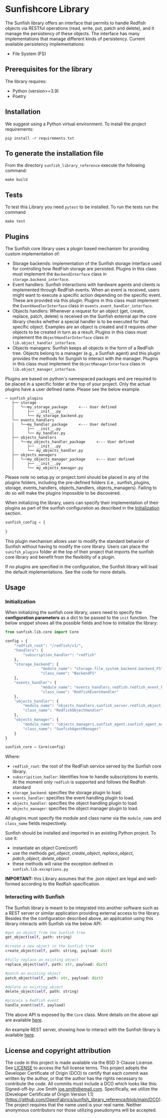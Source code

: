 # Sunfishcore Library
The Sunfish library offers an interface that permits to handle Redfish objects via RESTful operations (read, write, put, patch and delete), and it manage the persistency of these objects. The interface has many implementations that manage different kinds of persistency.
Current available persistency implementations:
- File System (FS)

## Prerequisites for the library
The library requires:
- Python (version>=3.9)
- Poetry

## Installation

We suggest using a Python virtual environment.
To install the project requirements:
```
pip install -r requirements.txt
```

## To generate the installation file
From the directory ```sunfish_library_reference``` execute the following command:
```
make build
```


## Tests
To test this Library you need ```pytest``` to be installed.
To run the tests run the command 
```
make test
```

## Plugins

The Sunfish core library uses a plugin based mechanism for providing custom implementation of:

- Storage backends: implementation of the Sunfish storage interface used for controlling how RedFish storage are persisted. Plugins in this class must implement the `BackendInterface` class in  `storage.backend_interface`.
- Event handlers: Sunfish interactions with hardware agents and clients is implemented through RedFish events. When an event is received, users might want to execute a specific action depending on the specific event. These are provided via this plugin. Plugins in this class must implement the `EventHandlerInterface` class in  `events.event_handler_interface`.
- Objects handlers: Whenever a request for an object (get, create, replace, patch, delete) is received on the Sunfish external api the core library checks whether a special handler is to be executed for that specific object. Examples are an object is created and it requires other objects to be created in turn as a result. Plugins in this class must implement the `ObjectHandlerInterface` class in  `lib.object_handler_interface`.
- Objects managers: Sunfish keeps all objects in the form of a RedFish tree. Objects belong to a manager (e.g., a Sunfish agent) and this plugin provides the methods for Sungish to interact with the manager. Plugins in this class must implement the `ObjectManagerInterface` class in  `lib.object_manager_interface`.

Plugins are based on python's namespaced packages and are required to be placed in a specific folder at the top of your project. Only the actual plugins have a user defined name. Please see the below example. 

```commandline
─ sunfish_plugins
   ├── storage
   │   └──my_storage_package     <--- User defined
   │      ├── __init__.py
   │      └── my_storage_backend.py
   └── events_handlers
   │   └──my_handler_package     <--- User defined
   │      ├── __init__.py
   │      └── my_handler.py
   ├── objects_handlers
   │   └──my_objects_handler_package     <--- User defined
   │      ├── __init__.py
   │      └── my_objects_handler.py
   ├── objects_managers
   │   └──my_objects_manager_package     <--- User defined
   │      ├── __init__.py
   │      └── my_objects_manager.py
```

Please note no setup.py or project.toml should be placed in any of the plugins folders, including the pre-defined folders (i.e., sunfish_plugins, storage, events_handlers, objects_handlers, objects_managers). Failing to do so will make the plugins impossible to be discovered. 


When initializing the library, users can specify their implementation of their plugins as part of the sunfish configuration as described in the [Initialization](https://github.com/OpenFabrics/sunfish_library_reference?tab=readme-ov-file#usage) section.

```python
sunfish_config = {
    
}
```

This plugin mechanism allows user to modify the standard behavior of Sunfish without having to modify the core library. Users can place the `sunifsh_plugins` folder at the top of their project that imports the sunfish core library and benefit from the flexibility of a plugin.

If no plugins are specified in the configuration, the Sunfish library will load the default implementations. See the code for more details. 

## Usage

### Initialization
When initializing the sunfish core library, users need to specify the **configuration parameters** as a dict  to be passed to the `init` function. The below snippet shows all the possible fields and how to initialize the library:
```python
from sunfish.lib.core import Core

config = {
    "redfish_root": "/redfish/v1/",
    "handlers": {
        "subscription_handler": "redfish"
    },
    "storage_backend": {
                "module_name": "storage.file_system_backend.backend_FS",
                "class_name": "BackendFS"
    },
    "events_handler": {
                "module_name": "events_handlers.redfish.redfish_event_handler",
                "class_name": "RedfishEventHandler"
    },
    "objects_handler": {
        "module_name": "objects_handlers.sunfish_server.redfish_object_handler",
        "class_name": "RedfishObjectHandler"
    },
    "objects_manager": {
        "module_name": "objects_managers.sunfish_agent.sunfish_agent_manager",
        "class_name": "SunfishAgentManager"
    }
}

sunfish_core = Core(config)
```

Where:
- `redfish_root`: the root of the RedFish service served by the Sunfish core library.
- `subscripition_hadler`: Identifies how to handle subscriptions to events. At the moment only `redfish` is supported and follows the Redfish standard
- `storage_backend`: specifies the storage plugin to load.
- `events_handler`: specifies the event handling plugin to load.
- `objects_handler`: specifies the object handling plugin to load.
- `objects_manager`: specifies the object manager plugin to load.

All plugins must specify the module and class name via the `module_name` and `class_name` fields respectively.

Sunfish should be installed and imported in an existing Python project. To use it:
- instantiate an object Core(conf)
- use the methods _get_object_, _create_object_, _replace_object_, _patch_object_, _delete_object_ 
- these methods will raise the exception defined in `sunfish.lib.exceptions.py`

**IMPORTANT:** this Library assumes that the .json object are legal and well-formed according to the Redfish specification.

### Interacting with Sunfish

The Sunfish library is meant to be integrated into another software such as a REST server or similar application providing external access to the library.
Besides the the configuration described above, an application using this library interacts with Sunfish via the below API:

```python
#get an object from the Sunfish tree
get_object(self, path: string)

#create a new object in the Sunfish tree
create_object(self, path: string, payload: dict)

#fully replace an existing object 
replace_object(self, path: str, payload: dict)

#patch an existing object
patch_object(self, path: str, payload: dict)

#delete an existing object
delete_object(self, path: string)

#process a Redfish event
handle_event(self, payload)
```

THe above API is exposed by the `Core` class. More details on the above api are available [here](https://github.com/OpenFabrics/sunfish_library_reference/blob/main/sunfish/lib/core.py).

An example REST server, showing how to interact with the Sunfish library is available [here](https://github.com/OpenFabrics/sunfish_server_reference). 

## License and copyright attribution
The code in this project is made available via the BSD 3-Clause License. See [LICENSE](https://github.com/OpenFabrics/sunfish_library_reference/blob/main/LICENSE) to access the full license terms. This project adopts the Developer Certificate of Origin (DCO) to certify that each commit was written by the author, or that the author has the rights necessary to contribute the code. All commits must include a DCO which looks like this: Signed-off-by: Joe Smith <joe.smith@email.com>. Specifically, we utilize the [Developer Certificate of Origin Version 1.1] (https://github.com/OpenFabrics/sunfish_library_reference/blob/main/DCO). The project requires that the name used is your real name. Neither anonymous contributors nor those utilizing pseudonyms will be accepted.
